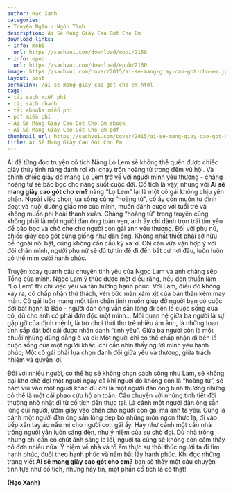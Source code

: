 ```yaml
---
author: Hạc Xanh
categories:
- Truyện Ngắn - Ngôn Tình
description: Ai Sẽ Mang Giày Cao Gót Cho Em
download_links:
- info: mobi
  url: https://sachvui.com/download/mobi/2159
- info: epub
  url: https://sachvui.com/download/epub/2160
image: https://sachvui.com/cover/2015/ai-se-mang-giay-cao-got-cho-em.jpg
layout: post
permalink: /ai-se-mang-giay-cao-got-cho-em.html
tags:
- tải sách miễn phí
- tải sách nhanh
- tải ebooks miễn phí
- pdf miễn phí
- Ai Sẽ Mang Giày Cao Gót Cho Em ebook
- Ai Sẽ Mang Giày Cao Gót Cho Em pdf
thumbnail_url: https://sachvui.com/cover/2015/ai-se-mang-giay-cao-got-cho-em.jpg
title: Ai Sẽ Mang Giày Cao Gót Cho Em
---
```


 <div class="item-desc text-justify"> <p>Ai đã từng đọc truyện cổ tích Nàng Lọ Lem sẽ không thể quên được chiếc giày thủy tinh nàng đánh rơi khi chạy trốn hoàng tử trong đêm vũ hội. Và chính chiếc giày đó mang Lọ Lem trở về với người mình yêu thương - chàng hoàng tử sẽ bảo bọc cho nàng suốt cuộc đời. Cổ tích là vậy, nhưng với <strong>Ai sẽ mang giày cao gót cho em?</strong> nàng “Lọ Lem” lại là một cô gái không chịu yên phận. Ngoài việc chọn lựa sống cùng “hoàng tử”, cô ấy còn muốn tự định đoạt và nuôi dưỡng giấc mơ của mình, muốn đánh cược với tuổi trẻ và không muốn phí hoài thanh xuân. Chàng “hoàng tử” trong truyện cũng không phải là một người đàn ông toàn vẹn, anh ấy chỉ dành trọn trái tim yêu để bảo bọc và chở che cho người con gái anh yêu thương. Đối với phụ nữ, chiếc giày cao gót cũng giống như đàn ông. Không nhất thiết phải sở hữu bề ngoài nổi bật, cũng không cần cầu kỳ xa xỉ. Chỉ cần vừa vặn hợp ý với đôi chân mình, người phụ nữ sẽ đủ tự tin để đi đến bất cứ nơi đâu, luôn luôn có thể mỉm cười hạnh phúc.</p><p>Truyện xoay quanh câu chuyện tình yêu của Ngọc Lam và anh chàng sếp Tổng của mình. Ngọc Lam ý thức được một điều rằng, nếu đơn thuần làm “Lọ Lem” thì chỉ việc yêu và tận hưởng hạnh phúc. Với Lam, điều đó không xảy ra, cô chấp nhận thử thách, vén bức màn xám xịt của bản thân kém may mắn. Cô gái luôn mang một tấm chân tình muốn giúp đỡ người bạn có cuộc đời bất hạnh là Bảo - người đàn ông vẫn sẵn lòng đi bên lề cuộc sống của cô, dù cho anh có phải đơn độc một mình... Mối quan hệ giữa ba người là sự gặp gỡ của định mệnh, là trò chơi thời thơ trẻ nhiều ám ảnh, là những toan tính sắp đặt bởi cái được nhân danh “tình yêu”. Giữa ba người còn là một chuỗi những dùng dằng ở và đi: Một người chỉ có thể chấp nhận đi bên lề cuộc sống của một người khác, chỉ cần nhìn thấy người mình yêu hạnh phúc; Một cô gái phải lựa chọn đánh đổi giữa yêu và thương, giữa trách nhiệm và quyền lợi.</p><p>Đối với nhiều người, có thể họ sẽ không chọn cách sống như Lam, sẽ không dại khờ chờ đợi một người ngay cả khi người đó không còn là “hoàng tử”, sẽ bám víu vào một người khác dù chỉ là một người đàn ông bình thường nhưng có thể là một cái phao cứu hộ an toàn. Câu chuyện với những tình tiết đời thường nhỏ nhặt đi từ cổ tích đến thực tại. Là cảnh một người đàn ông sẵn lòng cúi người, ướm giày vào chân cho người con gái mà anh ta yêu. Cũng là cảnh một người đàn ông sẵn lòng dẹp bỏ những món ngon thức lạ, đi vào bếp xắn tay áo nấu mì cho người con gái ấy. Hay như cảnh một căn nhà trống người vẫn luôn sáng đèn, như ý niệm của sự chờ đợi. Dù nhà trống nhưng chỉ cần có chút ánh sáng le lói, người ta cũng sẽ không còn cảm thấy cô đơn nhiều nữa. Ý niệm về nhà và tổ ấm thực sự thôi thúc người ta đi tìm hạnh phúc, đuổi theo hạnh phúc và nắm bắt lấy hạnh phúc. Khi đọc những trang viết <strong>Ai sẽ mang giày cao gót cho em?</strong> bạn sẽ thấy một câu chuyện tình tựa như cổ tích, nhưng hãy tin, một phần cổ tích là có thật!</p><p><strong>(Hạc Xanh)</strong></p> </div>